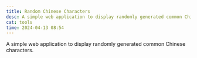 ```yaml
---
title: Random Chinese Characters
desc: A simple web application to display randomly generated common Chinese characters.
cat: tools
time: 2024-04-13 08:54
---
```


A simple web application to display randomly generated common Chinese characters.
